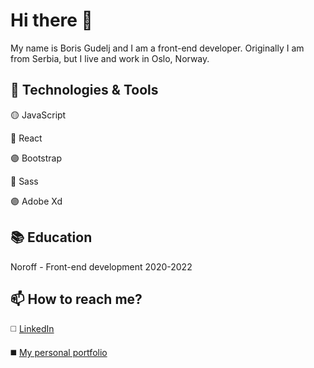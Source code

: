 # Hi there 👋


My name is Boris Gudelj and I am a front-end developer. Originally I am from Serbia, but I live and work in Oslo, Norway. 



## 🔧 Technologies & Tools


:yellow_circle: JavaScript 

:large_blue_circle: React

:purple_circle: Bootstrap

:large_blue_circle: Sass

:purple_circle: Adobe Xd

## :books: Education


Noroff - Front-end development 2020-2022

## 📫 How to reach me?


:white_medium_square: [LinkedIn](https://www.linkedin.com/in/boris-gudelj-a535091b4/)

:black_medium_square: [My personal portfolio](https://www.bockey.one)

